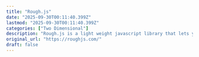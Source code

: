 ```yaml
---
title: "Rough.js"
date: "2025-09-30T00:11:40.399Z"
lastmod: "2025-09-30T00:11:40.399Z"
categories: ["Two Dimensional"]
description: "Rough.js is a light weight javascript library that lets you draw graphics with a hand-drawn, sketchy, appearance."
original_url: "https://roughjs.com/"
draft: false
---
```

